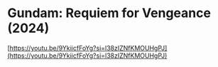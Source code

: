 # Gundam: Requiem for Vengeance (2024)

[https://youtu.be/9YkiicfFoYg?si=l38zIZNfKMOUHgPJ](https://youtu.be/9YkiicfFoYg?si=l38zIZNfKMOUHgPJ)